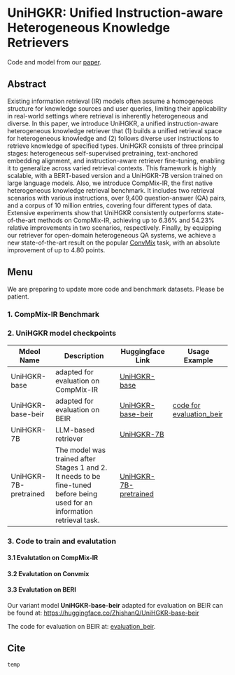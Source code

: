 # UniHGKR: Unified Instruction-aware Heterogeneous Knowledge Retrievers

Code and model from our [paper](https://arxiv.org/abs/).

## Abstract

Existing information retrieval (IR) models often assume a homogeneous structure for knowledge sources and user queries, limiting their applicability in real-world settings where retrieval is inherently heterogeneous and diverse.
In this paper, we introduce UniHGKR, a unified instruction-aware heterogeneous knowledge retriever that (1) builds a unified retrieval space for heterogeneous knowledge and (2) follows diverse user instructions to retrieve knowledge of specified types. 
UniHGKR consists of three principal stages: heterogeneous self-supervised pretraining, text-anchored embedding alignment, and instruction-aware retriever fine-tuning, enabling it to generalize across varied retrieval contexts. This framework is highly scalable, with a BERT-based version and a UniHGKR-7B version trained on large language models. 
Also, we introduce CompMix-IR, the first native heterogeneous knowledge retrieval benchmark. It includes two retrieval scenarios with various instructions, over 9,400 question-answer (QA) pairs, and a corpus of 10 million entries, covering four different types of data.
Extensive experiments show that UniHGKR consistently outperforms state-of-the-art methods on CompMix-IR, achieving up to 6.36% and 54.23% relative improvements in two scenarios, respectively.
Finally, by equipping our retriever for open-domain heterogeneous QA systems, we achieve a new state-of-the-art result on the popular [ConvMix](https://convinse.mpi-inf.mpg.de/) task, with an absolute improvement of up to 4.80 points.


## Menu
We are preparing to update more code and benchmark datasets. Please be patient.

### 1. CompMix-IR Benchmark

### 2. UniHGKR model checkpoints
 
| Mdeol Name            | Description                                                                                                                | Huggingface  Link                                                              | Usage Example                                                                            |
|-----------------------|----------------------------------------------------------------------------------------------------------------------------|--------------------------------------------------------------------------------|------------------------------------------------------------------------------------------|
| UniHGKR-base          | adapted for evaluation on CompMix-IR                                                                                       | [UniHGKR-base](https://huggingface.co/ZhishanQ/UniHGKR-base)                   |                                                                                          |
| UniHGKR-base-beir     | adapted for evaluation on BEIR                                                                                             | [UniHGKR-base-beir](https://huggingface.co/ZhishanQ/UniHGKR-base-beir)         | [code for evaluation_beir](https://github.com/ZhishanQ/UniHGKR/tree/main/evaluation_beir) | 
| UniHGKR-7B            | LLM-based retriever                                                           | [UniHGKR-7B](https://huggingface.co/ZhishanQ/UniHGKR-7B)                                                                 |
| UniHGKR-7B-pretrained | The model was trained after Stages 1 and 2. It needs to be fine-tuned before being used for an information retrieval task. | [UniHGKR-7B-pretrained](https://huggingface.co/ZhishanQ/UniHGKR-7B-pretrained) |                                                                                          |


### 3. Code to train and evalutation

#### 3.1 Evalutation on CompMix-IR

#### 3.2 Evalutation on Convmix

#### 3.3 Evalutation on BERI

Our variant model **UniHGKR-base-beir** adapted for evaluation on BEIR can be found at: https://huggingface.co/ZhishanQ/UniHGKR-base-beir

The code for evaluation on BEIR at: [evaluation_beir](https://github.com/ZhishanQ/UniHGKR/tree/main/evaluation_beir).


## Cite
```
temp 
```